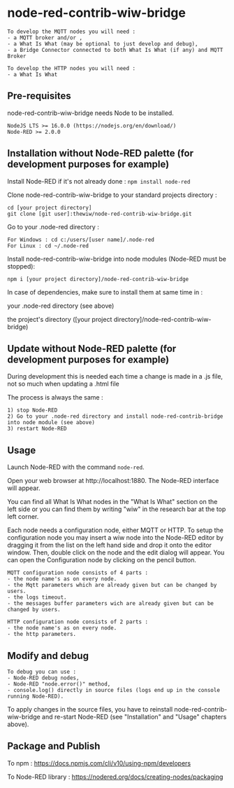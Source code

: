 # node-red-contrib-wiw-bridge

```
To develop the MQTT nodes you will need :
- a MQTT broker and/or ,
- a What Is What (may be optional to just develop and debug),
- a Bridge Connector connected to both What Is What (if any) and MQTT Broker

To develop the HTTP nodes you will need :
- a What Is What
```


## Pre-requisites

node-red-contrib-wiw-bridge needs Node to be installed.

```
NodeJS LTS >= 16.0.0 (https://nodejs.org/en/download/)
Node-RED >= 2.0.0
```


## Installation without Node-RED palette (for development purposes for example)

Install Node-RED if it's not already done : 
```npm install node-red```

Clone node-red-contrib-wiw-bridge to your standard projects directory :
```
cd [your project directory]
git clone [git user]:thewiw/node-red-contrib-wiw-bridge.git
```

Go to your .node-red directory :
```
For Windows : cd c:/users/[user name]/.node-red
For Linux : cd ~/.node-red
```

Install node-red-contrib-wiw-bridge into node modules (Node-RED must be stopped):
```
npm i [your project directory]/node-red-contrib-wiw-bridge
```

In case of dependencies, make sure to install them at same time in :

  your .node-red directory (see above)

  the project's directory ([your project directory]/node-red-contrib-wiw-bridge)


## Update without Node-RED palette (for development purposes for example)

During development this is needed each time a change is made in a .js file, not so much when updating a .html file

The process is always the same :
```
1) stop Node-RED
2) Go to your .node-red directory and install node-red-contrib-bridge into node module (see above)
3) restart Node-RED
```


## Usage

Launch Node-RED with the command ```node-red```.

Open your web browser at http://localhost:1880. The Node-RED interface will appear.

You can find all What Is What nodes in the "What Is What" section on the left side or you can find them by writing "wiw" in the research bar at the top left corner.

Each node needs a configuration node, either MQTT or HTTP.
To setup the configuration node you may insert a wiw node into the Node-RED editor by dragging it from the list on the left hand side and drop it onto the editor window.
Then, double click on the node and the edit dialog will appear. You can open the Configuration node by clicking on the pencil button.

```
MQTT configuration node consists of 4 parts :
- the node name's as on every node.
- the Mqtt parameters which are already given but can be changed by users.
- the logs timeout.
- the messages buffer parameters wich are already given but can be changed by users.
```

```
HTTP configuration node consists of 2 parts :
- the node name's as on every node.
- the http parameters.
```


## Modify and debug

```
To debug you can use :
- Node-RED debug nodes,
- Node-RED "node.error()" method,
- console.log() directly in source files (logs end up in the console running Node-RED).
```

To apply changes in the source files, you have to reinstall node-red-contrib-wiw-bridge and re-start Node-RED (see "Installation" and "Usage" chapters above).


## Package and Publish

To npm : https://docs.npmjs.com/cli/v10/using-npm/developers

To Node-RED library : https://nodered.org/docs/creating-nodes/packaging